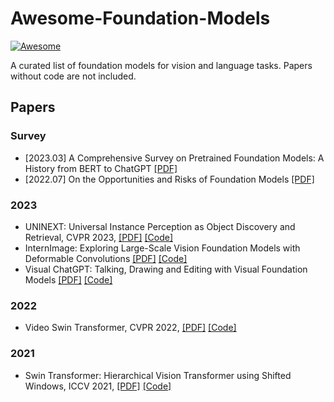 # Awesome-Foundation-Models
[![Awesome](https://awesome.re/badge.svg)](https://awesome.re)

A curated list of foundation models for vision and language tasks. Papers without code are not included.

## Papers

### Survey

* [2023.03] A Comprehensive Survey on Pretrained Foundation Models: A History from BERT to ChatGPT [[PDF]](https://arxiv.org/pdf/2302.09419.pdf)
* [2022.07] On the Opportunities and Risks of Foundation Models [[PDF]](https://arxiv.org/pdf/2108.07258.pdf)

### 2023

* UNINEXT: Universal Instance Perception as Object Discovery and Retrieval, CVPR 2023, [[PDF]](https://arxiv.org/pdf/2303.06674.pdf) [[Code]](https://github.com/MasterBin-IIAU/UNINEXT)
* InternImage: Exploring Large-Scale Vision Foundation Models with Deformable Convolutions [[PDF]](https://arxiv.org/pdf/2211.05778.pdf) [[Code]](https://github.com/OpenGVLab/InternImage)
* Visual ChatGPT: Talking, Drawing and Editing with Visual Foundation Models [[PDF]](https://arxiv.org/pdf/2303.04671.pdf) [[Code]](https://github.com/microsoft/visual-chatgpt)

### 2022

* Video Swin Transformer, CVPR 2022, [[PDF]](https://openaccess.thecvf.com/content/CVPR2022/papers/Liu_Video_Swin_Transformer_CVPR_2022_paper.pdf) [[Code]](https://github.com/SwinTransformer/Video-Swin-Transformer)

### 2021

* Swin Transformer: Hierarchical Vision Transformer using Shifted Windows, ICCV 2021, [[PDF]](https://openaccess.thecvf.com/content/ICCV2021/papers/Liu_Swin_Transformer_Hierarchical_Vision_Transformer_Using_Shifted_Windows_ICCV_2021_paper.pdf) [[Code]](https://github.com/microsoft/Swin-Transformer)
